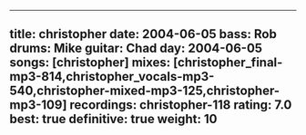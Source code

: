 
---
title: christopher
date: 2004-06-05
bass:	Rob
drums:	Mike
guitar:	Chad
day: 2004-06-05
songs: [christopher]
mixes: [christopher_final-mp3-814,christopher_vocals-mp3-540,christopher-mixed-mp3-125,christopher-mp3-109]
recordings: christopher-118
rating: 7.0
best: true
definitive: true
weight: 10
---
